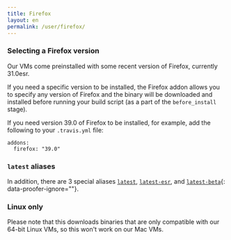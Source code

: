 ```yaml
---
title: Firefox
layout: en
permalink: /user/firefox/
---
```


### Selecting a Firefox version

Our VMs come preinstalled with some recent version of Firefox, currently 31.0esr.

If you need a specific version to be installed, the Firefox addon
allows you to specify any version of Firefox and the binary will be downloaded
and installed before running your build script (as a part of the
`before_install` stage).

If you need version 39.0 of Firefox to be installed, for example,
add the following to your `.travis.yml` file:

    addons:
      firefox: "39.0"

### `latest` aliases

In addition, there are 3 special aliases
[`latest`](http://releases.mozilla.org/pub/firefox/releases/latest/linux-x86_64/en-US/),
[`latest-esr`](http://releases.mozilla.org/pub/firefox/releases/latest-esr/linux-x86_64/en-US/), and
[`latest-beta`](http://releases.mozilla.org/pub/firefox/releases/latest-beta/linux-x86_64/en-US/){: data-proofer-ignore=""}.

### Linux only

Please note that this downloads binaries that are only compatible with our
64-bit Linux VMs, so this won't work on our Mac VMs.
